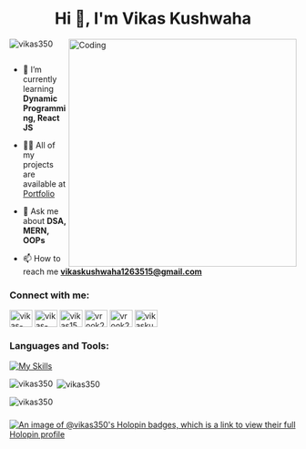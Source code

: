 <h1 align="center">Hi 👋, I'm Vikas Kushwaha</h1>
<!-- <h3 align="center">A passionate Software developer from India</h3> -->
<img align="right" alt="Coding" width="400" src="https://cdn.dribbble.com/users/1732368/screenshots/6553872/web_developer.gif">

<p align="left"> <img src="https://komarev.com/ghpvc/?username=vikas350&label=Profile%20views&color=0e75b6&style=flat" alt="vikas350" /> </p>

<p align="left"> <a href="https://twitter.com/" target="blank"><img src="https://img.shields.io/twitter/follow/?logo=twitter&style=for-the-badge" alt="" /></a> </p>

- 🌱 I’m currently learning **Dynamic Programming, React JS**

- 👨‍💻 All of my projects are available at [Portfolio](https://vikas-kushwaha.netlify.app/)

- 💬 Ask me about **DSA, MERN, OOPs**

- 📫 How to reach me **vikaskushwaha1263515@gmail.com**

<h3 align="left">Connect with me:</h3>
<p align="left">
<a href="https://linkedin.com/in/vikas-kushwaha-165b95204" target="blank"><img align="center" src="https://raw.githubusercontent.com/rahuldkjain/github-profile-readme-generator/master/src/images/icons/Social/linked-in-alt.svg" alt="vikas-kushwaha-165b95204" height="30" width="40" /></a>
<a href="https://stackoverflow.com/users/16876423/vikas-kushwaha" target="blank"><img align="center" src="https://raw.githubusercontent.com/rahuldkjain/github-profile-readme-generator/master/src/images/icons/Social/stack-overflow.svg" alt="vikas-kushwaha" height="30" width="40" /></a>
<a href="https://www.codechef.com/users/vikas157" target="blank"><img align="center" src="https://cdn.jsdelivr.net/npm/simple-icons@3.1.0/icons/codechef.svg" alt="vikas157" height="30" width="40" /></a>
<a href="https://codeforces.com/profile/vrook24" target="blank"><img align="center" src="https://raw.githubusercontent.com/rahuldkjain/github-profile-readme-generator/master/src/images/icons/Social/codeforces.svg" alt="vrook24" height="30" width="40" /></a>
<a href="https://www.leetcode.com/vrook24" target="blank"><img align="center" src="https://raw.githubusercontent.com/rahuldkjain/github-profile-readme-generator/master/src/images/icons/Social/leet-code.svg" alt="vrook24" height="30" width="40" /></a>
<a href="https://auth.geeksforgeeks.org/user/vikaskushwaha1263515" target="blank"><img align="center" src="https://raw.githubusercontent.com/rahuldkjain/github-profile-readme-generator/master/src/images/icons/Social/geeks-for-geeks.svg" alt="vikaskushwaha1263515" height="30" width="40" /></a>
</p>

<h3 align="left">Languages and Tools:</h3>
<!-- <p align="left"> <a href="https://getbootstrap.com" target="_blank" rel="noreferrer"> <img src="https://raw.githubusercontent.com/devicons/devicon/master/icons/bootstrap/bootstrap-plain-wordmark.svg" alt="bootstrap" width="40" height="40"/> </a> <a href="https://www.cprogramming.com/" target="_blank" rel="noreferrer"> <img src="https://raw.githubusercontent.com/devicons/devicon/master/icons/c/c-original.svg" alt="c" width="40" height="40"/> </a> <a href="https://www.w3schools.com/cpp/" target="_blank" rel="noreferrer"> <img src="https://raw.githubusercontent.com/devicons/devicon/master/icons/cplusplus/cplusplus-original.svg" alt="cplusplus" width="40" height="40"/> </a> <a href="https://www.w3schools.com/css/" target="_blank" rel="noreferrer"> <img src="https://raw.githubusercontent.com/devicons/devicon/master/icons/css3/css3-original-wordmark.svg" alt="css3" width="40" height="40"/> </a> <a href="https://www.figma.com/" target="_blank" rel="noreferrer"> <img src="https://www.vectorlogo.zone/logos/figma/figma-icon.svg" alt="figma" width="40" height="40"/> </a> <a href="https://git-scm.com/" target="_blank" rel="noreferrer"> <img src="https://www.vectorlogo.zone/logos/git-scm/git-scm-icon.svg" alt="git" width="40" height="40"/> </a> <a href="https://www.w3.org/html/" target="_blank" rel="noreferrer"> <img src="https://raw.githubusercontent.com/devicons/devicon/master/icons/html5/html5-original-wordmark.svg" alt="html5" width="40" height="40"/> </a> <a href="https://www.java.com" target="_blank" rel="noreferrer"> <img src="https://raw.githubusercontent.com/devicons/devicon/master/icons/java/java-original.svg" alt="java" width="40" height="40"/> </a> <a href="https://developer.mozilla.org/en-US/docs/Web/JavaScript" target="_blank" rel="noreferrer"> <img src="https://raw.githubusercontent.com/devicons/devicon/master/icons/javascript/javascript-original.svg" alt="javascript" width="40" height="40"/> </a> <a href="https://www.linux.org/" target="_blank" rel="noreferrer"> <img src="https://raw.githubusercontent.com/devicons/devicon/master/icons/linux/linux-original.svg" alt="linux" width="40" height="40"/> </a> <a href="https://www.mathworks.com/" target="_blank" rel="noreferrer"> <img src="https://upload.wikimedia.org/wikipedia/commons/2/21/Matlab_Logo.png" alt="matlab" width="40" height="40"/> </a> <a href="https://www.mysql.com/" target="_blank" rel="noreferrer"> <img src="https://raw.githubusercontent.com/devicons/devicon/master/icons/mysql/mysql-original-wordmark.svg" alt="mysql" width="40" height="40"/> </a> <a href="https://svelte.dev" target="_blank" rel="noreferrer"> <img src="https://upload.wikimedia.org/wikipedia/commons/1/1b/Svelte_Logo.svg" alt="svelte" width="40" height="40"/> </a> </p> -->


[![My Skills](https://skillicons.dev/icons?i=react,redux,materialui,nodejs,express,mongodb,vercel,vue,vuetify,tailwind,html,css,js,mysql,cpp,c,python,flask,git,firebase,linux,aws,gcp,postgresql,graphql)](https://skillicons.dev)

<p><img align="left" src="https://github-readme-stats.vercel.app/api/top-langs?username=vikas350&show_icons=true&locale=en&layout=compact" alt="vikas350" /></p>

<p>&nbsp;<img align="center" src="https://github-readme-stats.vercel.app/api?username=vikas350&show_icons=true&locale=en" alt="vikas350" /></p>

<p><img align="center" src="https://github-readme-streak-stats.herokuapp.com/?user=vikas350&" alt="vikas350" /></p>


###

[![An image of @vikas350's Holopin badges, which is a link to view their full Holopin profile](https://holopin.me/vikas350)](https://holopin.io/@vikas350)

###
